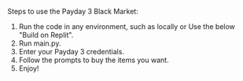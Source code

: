 Steps to use the Payday 3 Black Market:

  1. Run the code in any environment, such as locally or Use the below "Build on Replit".
  2. Run main.py.
  3. Enter your Payday 3 credentials.
  4. Follow the prompts to buy the items you want.
  5. Enjoy!
